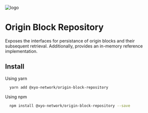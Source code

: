 [logo]: https://www.xy.company/img/home/logo_xy.png

![logo]

# Origin Block Repository

Exposes the interfaces for persistance of origin blocks and their subsequent retrieval. Additionally, provides an in-memory reference implementation.

## Install

Using yarn

```sh
  yarn add @xyo-network/origin-block-repository
```

Using npm

```sh
  npm install @xyo-network/origin-block-repository --save
```
